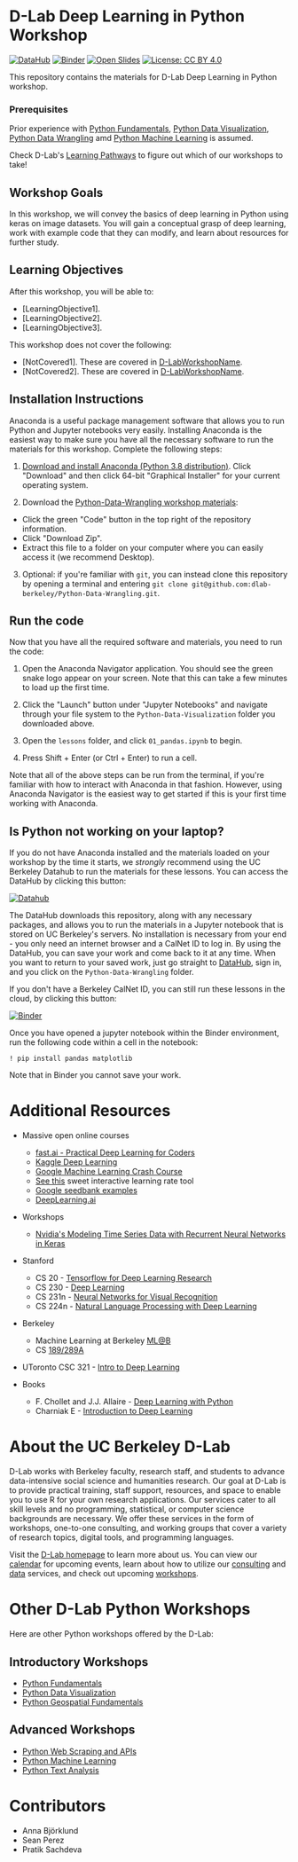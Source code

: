 # D-Lab Deep Learning in Python Workshop

[![DataHub](https://img.shields.io/badge/launch-datahub-blue)](DATAHUB_LINK_HERE)
[![Binder](https://mybinder.org/badge_logo.svg)](BINDER_LINK_HERE)
[![Open Slides](https://img.shields.io/badge/open-slides%20-purple)](https://docs.google.com/presentation/d/1NQBDrjkM5ZdabDQFxd5_EqjXA33gt9N0-uI9viVTs6A/edit?usp=sharing)
[![License: CC BY 4.0](https://img.shields.io/badge/License-CC_BY_4.0-lightgrey.svg)](https://creativecommons.org/licenses/by/4.0/)

This repository contains the materials for D-Lab Deep Learning in Python workshop. 

### Prerequisites
Prior experience with [Python Fundamentals](https://github.com/dlab-berkeley/Python-Fundamentals), [Python Data Visualization](https://github.com/dlab-berkeley/Python-Data-Visualization), [Python Data Wrangling](https://github.com/dlab-berkeley/Python-Data-Wrangling) amd [Python Machine Learning](https://github.com/dlab-berkeley/python-machine-learning) is assumed.

Check D-Lab's [Learning Pathways](https://dlab-berkeley.github.io/dlab-workshops/python_path.html) to figure out which of our workshops to take!

## Workshop Goals

In this workshop, we will convey the basics of deep learning in Python using keras on image datasets. You will gain a conceptual grasp of deep learning, work with example code that they can modify, and learn about resources for further study.

## Learning Objectives

After this workshop, you will be able to:

- [LearningObjective1].
- [LearningObjective2].
- [LearningObjective3].

This workshop does not cover the following:

- [NotCovered1]. These are covered in [D-LabWorkshopName](URL).
- [NotCovered2]. These are covered in [D-LabWorkshopName](URL).


## Installation Instructions

Anaconda is a useful package management software that allows you to run Python and Jupyter notebooks very easily. Installing Anaconda is the easiest way to make sure you have all the necessary software to run the materials for this workshop. Complete the following steps:

1. [Download and install Anaconda (Python 3.8 distribution)](https://www.anaconda.com/products/individual). Click "Download" and then click 64-bit "Graphical Installer" for your current operating system.

2. Download the [Python-Data-Wrangling workshop materials](https://github.com/dlab-berkeley/Python-Data-Wrangling-Pilot):

* Click the green "Code" button in the top right of the repository information.
* Click "Download Zip".
* Extract this file to a folder on your computer where you can easily access it (we recommend Desktop).

3. Optional: if you're familiar with `git`, you can instead clone this repository by opening a terminal and entering `git clone git@github.com:dlab-berkeley/Python-Data-Wrangling.git`.

## Run the code

Now that you have all the required software and materials, you need to run the code:

1. Open the Anaconda Navigator application. You should see the green snake logo appear on your screen. Note that this can take a few minutes to load up the first time. 

2. Click the "Launch" button under "Jupyter Notebooks" and navigate through your file system to the `Python-Data-Visualization` folder you downloaded above.

3. Open the `lessons` folder, and click `01_pandas.ipynb` to begin.

4. Press Shift + Enter (or Ctrl + Enter) to run a cell.

Note that all of the above steps can be run from the terminal, if you're familiar with how to interact with Anaconda in that fashion. However, using Anaconda Navigator is the easiest way to get started if this is your first time working with Anaconda.

## Is Python not working on your laptop? 

If you do not have Anaconda installed and the materials loaded on your workshop by the time it starts, we *strongly* recommend using the UC Berkeley Datahub to run the materials for these lessons. You can access the DataHub by clicking this button: 

[![Datahub](https://img.shields.io/badge/launch-datahub-blue)](https://datahub.berkeley.edu/hub/user-redirect/git-pull?repo=https%3A%2F%2Fgithub.com%2Fdlab-berkeley%2FPython-Data-Wrangling-Pilot&urlpath=tree%2FPython-Data-Wrangling-Pilot%2F&branch=main)

The DataHub downloads this repository, along with any necessary packages, and allows you to run the materials in a Jupyter notebook that is stored on UC Berkeley's servers. No installation is necessary from your end - you only need an internet browser and a CalNet ID to log in. By using the DataHub, you can save your work and come back to it at any time. When you want to return to your saved work, just go straight to [DataHub](https://datahub.berkeley.edu), sign in, and you click on the `Python-Data-Wrangling` folder.

If you don't have a Berkeley CalNet ID, you can still run these lessons in the cloud, by clicking this button:

[![Binder](http://mybinder.org/badge.svg)](https://mybinder.org/v2/gh/dlab-berkeley/Python-Data-Wrangling-Pilot/HEAD)

Once you have opened a jupyter notebook within the Binder environment, run the following code within a cell in the notebook:  
```
! pip install pandas matplotlib
```
Note that in Binder you cannot save your work.


# Additional Resources


* Massive open online courses
    * [fast.ai - Practical Deep Learning for Coders](https://course.fast.ai/)
    * [Kaggle Deep Learning](https://www.kaggle.com/learn/deep-learning)
    * [Google Machine Learning Crash Course](https://developers.google.com/machine-learning/crash-course/)
    * [See this](https://developers.google.com/machine-learning/crash-course/fitter/graph) sweet interactive learning rate tool
    * [Google seedbank examples](https://tools.google.com/seedbank/seeds)
    * [DeepLearning.ai](https://www.deeplearning.ai/)

* Workshops
    * [Nvidia's Modeling Time Series Data with Recurrent Neural Networks in Keras](https://courses.nvidia.com/courses/course-v1:DLI+L-HX-05+V1/about)

* Stanford
    * CS 20 - [Tensorflow for Deep Learning Research](http://web.stanford.edu/class/cs20si/syllabus.html)
    * CS 230 - [Deep Learning](http://cs230.stanford.edu/)
    * CS 231n - [Neural Networks for Visual Recognition](http://cs231n.github.io/)
    * CS 224n - [Natural Language Processing with Deep Learning](http://web.stanford.edu/class/cs224n/)

* Berkeley
    * Machine Learning at Berkeley [ML@B](https://ml.berkeley.edu/)
    * CS [189/289A](https://people.eecs.berkeley.edu/~jrs/189/)

* UToronto CSC 321 - [Intro to Deep Learning](http://www.cs.toronto.edu/~rgrosse/courses/csc321_2018/)

* Books
    * F. Chollet and J.J. Allaire - [Deep Learning with Python](https://tanthiamhuat.files.wordpress.com/2018/03/deeplearningwithpython.pdf)
    * Charniak E - [Introduction to Deep Learning](https://mitpress.mit.edu/books/introduction-deep-learning)
 

# About the UC Berkeley D-Lab

D-Lab works with Berkeley faculty, research staff, and students to advance data-intensive social science and humanities research. Our goal at D-Lab is to provide practical training, staff support, resources, and space to enable you to use R for your own research applications. Our services cater to all skill levels and no programming, statistical, or computer science backgrounds are necessary. We offer these services in the form of workshops, one-to-one consulting, and working groups that cover a variety of research topics, digital tools, and programming languages.  

Visit the [D-Lab homepage](https://dlab.berkeley.edu/) to learn more about us. You can view our [calendar](https://dlab.berkeley.edu/events/calendar) for upcoming events, learn about how to utilize our [consulting](https://dlab.berkeley.edu/consulting) and [data](https://dlab.berkeley.edu/data) services, and check out upcoming [workshops](https://dlab.berkeley.edu/events/workshops).

# Other D-Lab Python Workshops

Here are other Python workshops offered by the D-Lab:

## Introductory Workshops

* [Python Fundamentals](https://github.com/dlab-berkeley/Python-Fundamentals)
* [Python Data Visualization](https://github.com/dlab-berkeley/Python-Data-Visualization)
* [Python Geospatial Fundamentals](https://github.com/dlab-berkeley/Geospatial-Data-and-Mapping-in-Python)

## Advanced Workshops

* [Python Web Scraping and APIs](https://github.com/dlab-berkeley/Python-Web-Scraping)
* [Python Machine Learning](https://github.com/dlab-berkeley/Python-Machine-Learning)
* [Python Text Analysis](https://github.com/dlab-berkeley/Python-Text-Analysis)

# Contributors

* Anna Björklund
* Sean Perez
* Pratik Sachdeva


